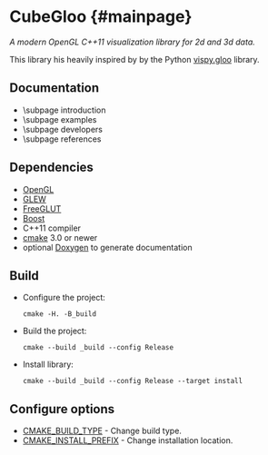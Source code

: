 
CubeGloo {#mainpage}
========

*A modern OpenGL C++11 visualization library for 2d and 3d data.*

This library his heavily inspired by by the Python [vispy.gloo](http://vispy.org/) library.

Documentation
-------------

- \subpage introduction
- \subpage examples
- \subpage developers
- \subpage references

Dependencies
------------

- [OpenGL](http://www.opengl.org/)
- [GLEW](http://www.glew.org/)
- [FreeGLUT](http://freeglut.sf.net)
- [Boost](http://boost.org/)
- C++11 compiler
- [cmake](http://www.cmake.org/) 3.0 or newer
- optional [Doxygen](http://www.doxygen.org/) to generate documentation


Build
-----

- Configure the project:

      cmake -H. -B_build

- Build the project:

      cmake --build _build --config Release

- Install library:

      cmake --build _build --config Release --target install


Configure options
-----------------

- [CMAKE_BUILD_TYPE](http://www.cmake.org/cmake/help/v3.0/variable/CMAKE_BUILD_TYPE.html) - Change build type.
- [CMAKE_INSTALL_PREFIX](http://www.cmake.org/cmake/help/v3.0/variable/CMAKE_INSTALL_PREFIX.html) - Change installation location.
